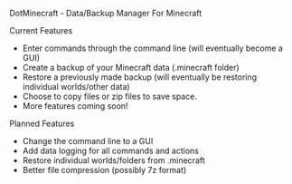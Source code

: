 DotMinecraft - Data/Backup Manager For Minecraft

Current Features
- Enter commands through the command line (will eventually become a GUI)
- Create a backup of your Minecraft data (.minecraft folder)
- Restore a previously made backup (will eventually be restoring individual worlds/other data)
- Choose to copy files or zip files to save space.
- More features coming soon!

Planned Features
- Change the command line to a GUI
- Add data logging for all commands and actions
- Restore individual worlds/folders from .minecraft
- Better file compression (possibly 7z format)

